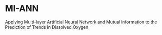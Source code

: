 # MI-ANN
Applying Multi-layer Artificial Neural Network and Mutual Information to the Prediction of Trends in Dissolved Oxygen
